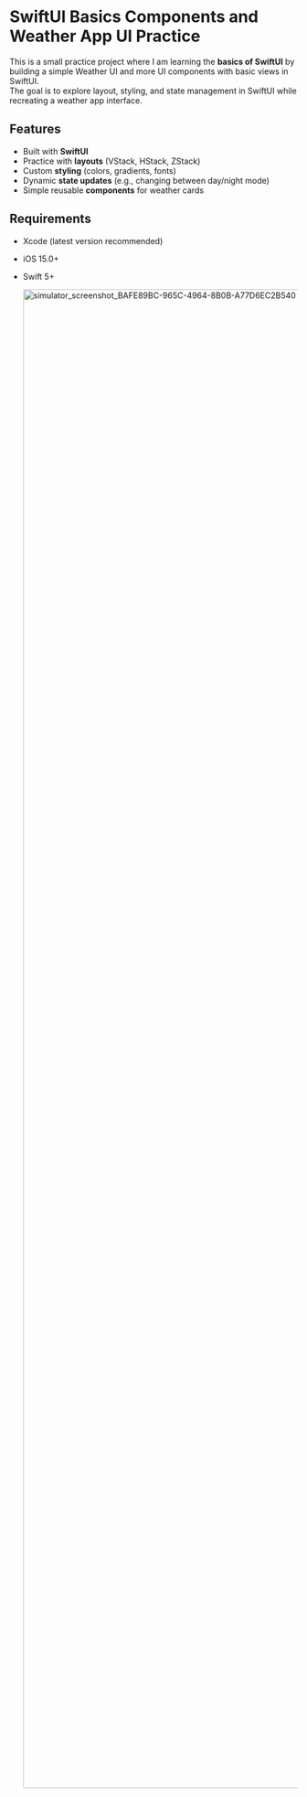 # SwiftUI Basics Components and Weather App UI Practice

This is a small practice project where I am learning the **basics of SwiftUI** by building a simple Weather UI and more UI components with basic views in SwiftUI.  
The goal is to explore layout, styling, and state management in SwiftUI while recreating a weather app interface.

## Features
- Built with **SwiftUI**
- Practice with **layouts** (VStack, HStack, ZStack)
- Custom **styling** (colors, gradients, fonts)
- Dynamic **state updates** (e.g., changing between day/night mode)
- Simple reusable **components** for weather cards

## Requirements
- Xcode (latest version recommended)
- iOS 15.0+
- Swift 5+

  <img width="1206" height="2622" alt="simulator_screenshot_BAFE89BC-965C-4964-8B0B-A77D6EC2B540" src="https://github.com/user-attachments/assets/7ca83662-058c-4c30-8930-2f97d4ab47a6" />


